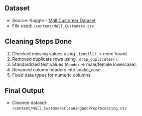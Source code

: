## Dataset
- Source: Kaggle – [Mall Customer Dataset]([https://www.kaggle.com/datasets/kahkashanmanzoor/mall-customer-dataset](https://www.kaggle.com/datasets/vjchoudhary7/customer-segmentation-tutorial-in-python))
- File used: `/content/Mall_Customers.csv`

## Cleaning Steps Done
1. Checked missing values using `.isnull()` → none found.
2. Removed duplicate rows using `.drop_duplicates()`.
3. Standardized text values (`Gender` → male/female lowercase).
4. Renamed column headers into snake_case.
5. Fixed data types for numeric columns.

## Final Output
- Cleaned dataset: `/content/Mall_CustomersCleaningandPreprocessing.csv`
